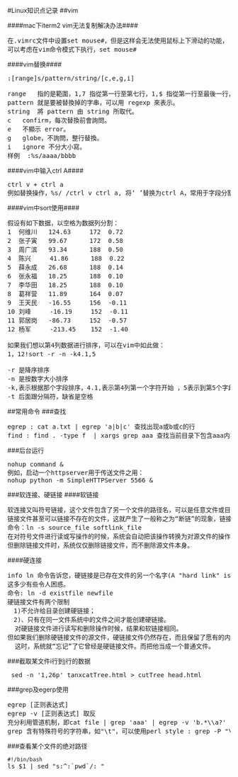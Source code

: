 #Linux知识点记录
##vim

####mac下iterm2 vim无法复制解决办法####
<pre>在.vimrc文件中设置set mouse#，但是这样会无法使用鼠标上下滑动的功能，
可以考虑在vim命令模式下执行，set mouse# </pre>

####vim替换####
<pre>
:[range]s/pattern/string/[c,e,g,i]

range	指的是範圍，1,7 指從第一行至第七行，1,$ 指從第一行至最後一行，也就是整篇文章，也可以 % 代表。
pattern	就是要被替換掉的字串，可以用 regexp 來表示。
string	將 pattern 由 string 所取代。
c	confirm，每次替換前會詢問。
e	不顯示 error。
g	globe，不詢問，整行替換。
i	ignore 不分大小寫。
样例  :%s/aaaa/bbbb
</pre>

####vim中输入ctrl A####
<pre>
ctrl v + ctrl a
例如替换操作，%s/ /ctrl v ctrl a, 将‘ ’替换为ctrl A，常用于字段分割的时候
</pre>

####vim中sort使用####
<pre>
假设有如下数据，以空格为数据列分割：
1  何维川   124.63     172  0.72
2  张子寅   99.67      172  0.58
3  周广滨   93.34      188  0.50
4  陈兴     41.86      188  0.22
5  薛永成   26.68      188  0.14
6  张永福   18.25      188  0.10
7  李华田   18.25      188  0.10
8  葛祥营   11.89      164  0.07
9  王天民   -16.55     156  -0.11
10 刘峰     -16.19     152  -0.11
11 郭居岗   -86.73     152  -0.57
12 杨军     -213.45    152  -1.40

如果我们想以第4列数据进行排序，可以在vim中如此做：
1，12!sort -r -n -k4.1,5

-r 是降序排序
-n 是按数字大小排序
-k,表示根据那个字段排序，4.1,表示第4列第一个字符开始 ，5表示到第5个字段为结束
-t 后面跟分隔符，缺省是空格
</pre>

##常用命令
###查找
<pre>
egrep : cat a.txt | egrep 'a|b|c' 查找出现a或b或c的行
find : find . -type f  | xargs grep aaa 查找当前目录下包含aaa内容的文件名及所在行信息
</pre>

###后台运行
<pre>
nohup command &
例如，启动一个httpserver用于传送文件之用：
nohup python -m SimpleHTTPServer 5566 &
</pre>
###软连接、硬链接
####软链接
<pre>
软连接又叫符号链接，这个文件包含了另一个文件的路径名，可以是任意文件或目录，可以链接不同文件系统的文件。
链接文件甚至可以链接不存在的文件，这就产生了一般称之为“断链”的现象，链接文件甚至可以循环链接自己。类似于编程中的递归。
命令：ln -s source_file softlink_file
在对符号文件进行读或写操作的时候，系统会自动把该操作转换为对源文件的操作，
但删除链接文件时，系统仅仅删除链接文件，而不删除源文件本身。
</pre>
####硬连接
<pre>
info ln 命令告诉您，硬链接是已存在文件的另一个名字(A "hard link" is another name for an existing file)，
这多少有些令人困惑。
命令: ln -d existfile newfile
硬链接文件有两个限制
　1)不允许给目录创建硬链接；
　2)、只有在同一文件系统中的文件之间才能创建硬链接。
  对硬链接文件进行读写和删除操作时候，结果和软链接相同。
但如果我们删除硬链接文件的源文件，硬链接文件仍然存在，而且保留了愿有的内容。
  这时，系统就“忘记”了它曾经是硬链接文件。而把他当成一个普通文件。
</pre>

###截取某文件i行到j行的数据
<pre>
 sed -n '1,26p' tanxcatTree.html > cutTree_head.html
</pre>

###grep及egerp使用
<pre>
egrep [正则表达式] 
egrep -v [正则表达式] 取反
充分利用管道机制，即cat file | grep 'aaa' | egrep -v 'b.*\\a?' | egrep 'ccc' | less
grep 含有特殊符号的字符串，如"\t"，可以使用perl style : grep -P "\taaa" 
</pre>

###查看某个文件的绝对路径
<pre>
<code>#!/bin/bash</code>
ls $1 | sed "s:^:`pwd`/: "
</pre>
